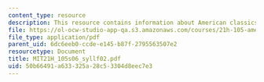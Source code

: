 ```yaml
---
content_type: resource
description: This resource contains information about American classics.
file: https://ol-ocw-studio-app-qa.s3.amazonaws.com/courses/21h-105-american-classics-spring-2006/50b66491a633325a28c53304d8eec7e3_MIT21H_105s06_syllf02.pdf
file_type: application/pdf
parent_uid: 6dc6eeb0-ccde-e145-b87f-2795563507e2
resourcetype: Document
title: MIT21H_105s06_syllf02.pdf
uid: 50b66491-a633-325a-28c5-3304d8eec7e3
---
```

